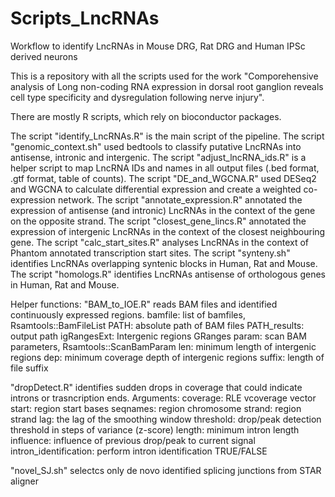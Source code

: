 # Scripts_LncRNAs
Workflow to identify LncRNAs in Mouse DRG, Rat DRG and Human IPSc derived neurons

This is a repository with all the scripts used for the work "Comporehensive analysis of Long non-coding RNA expression in dorsal root ganglion reveals cell type specificity and dysregulation following nerve injury".

There are mostly R scripts, which rely on bioconductor packages.

The script "identify_LncRNAs.R" is the main script of the pipeline.
The script "genomic_context.sh" used bedtools to classify putative LncRNAs into antisense, intronic and intergenic.
The script "adjust_lncRNA_ids.R" is a helper script to map LncRNA IDs and names in all output files (.bed format, .gtf format, table of counts).
The script "DE_and_WGCNA.R" used DESeq2 and WGCNA to calculate differential expression and create a weighted co-expression network.
The script "annotate_expression.R" annotated the expression of antisense (and intronic) LncRNAs in the context of the gene on the opposite strand.
The script "closest_gene_lincs.R" annotated the expression of intergenic LncRNAs in the context of the closest neighbouring gene.
The script "calc_start_sites.R" analyses LncRNAs in the context of Phantom annotated transcription start sites.
The script "synteny.sh" identifies LncRNAs overlapping syntenic blocks in Human, Rat and Mouse.
The script "homologs.R" identifies LncRNAs antisense of orthologous genes in Human, Rat and Mouse.

Helper functions:
"BAM_to_IOE.R" reads BAM files and identified continuously expressed regions.
bamfile: list of bamfiles, Rsamtools::BamFileList
PATH: absolute path of BAM files
PATH_results: output path
igRangesExt: Intergenic regions GRanges
param: scan BAM parameters, Rsamtools::ScanBamParam
len: minimum length of intergenic regions
dep: minimum coverage depth of intergenic regions
suffix: length of file suffix

"dropDetect.R" identifies sudden drops in coverage that could indicate introns or trasncription ends.
Arguments:
coverage: RLE vcoverage vector
start: region start bases
seqnames: region chromosome
strand: region strand
lag: the lag of the smoothing window
threshold: drop/peak detection threshold in steps of variance (z-score)
length: minimum intron length
influence: influence of previous drop/peak to current signal
intron_identification: perform intron identification TRUE/FALSE

"novel_SJ.sh" selectcs only de novo identified splicing junctions from STAR aligner
